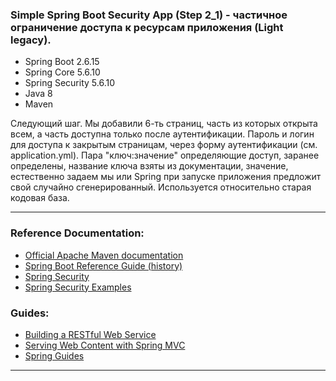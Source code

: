 ### Simple Spring Boot Security App (Step 2_1) - частичное ограничение доступа к ресурсам приложения (Light legacy).

- Spring Boot 2.6.15
- Spring Core 5.6.10
- Spring Security 5.6.10
- Java 8
- Maven

Следующий шаг. Мы добавили 6-ть страниц, часть из которых открыта всем, а часть доступна только после аутентификации.
Пароль и логин для доступа к закрытым страницам, через форму аутентификации (см. application.yml). Пара "ключ:значение" 
определяющие доступ, заранее определены, название ключа взяты из документации, значение, естественно задаем мы или 
Spring при запуске приложения предложит свой случайно сгенерированный. Используется относительно старая кодовая база.
________________________________________________________________________________________________________________________
### Reference Documentation:

* [Official Apache Maven documentation](https://maven.apache.org/guides/index.html)
* [Spring Boot Reference Guide (history)](https://docs.spring.io/spring-boot/docs/)
* [Spring Security](https://spring.io/projects/spring-security)
* [Spring Security Examples](https://spring.io/projects/spring-security#samples)

### Guides:

* [Building a RESTful Web Service](https://spring.io/guides/gs/rest-service/)
* [Serving Web Content with Spring MVC](https://spring.io/guides/gs/serving-web-content/)
* [Spring Guides](https://spring.io/guides)
________________________________________________________________________________________________________________________

